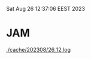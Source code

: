 Sat Aug 26 12:37:06 EEST 2023
# JAM
<a href='./cache/202308/26_12.log'>./cache/202308/26_12.log</a>
